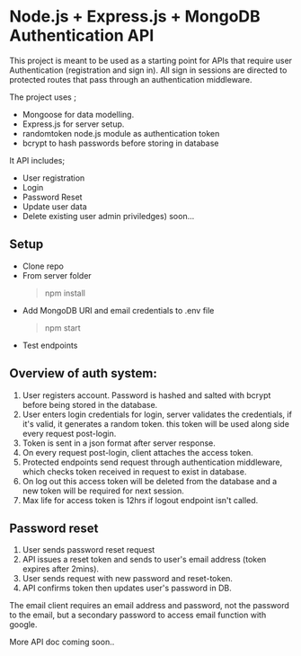 # Node.js + Express.js + MongoDB Authentication API

This project is meant to be used as a starting point for APIs that require user Authentication (registration and sign in).
All sign in sessions are directed to protected routes that pass through an authentication middleware.

The project uses ;

- Mongoose for data modelling.
- Express.js for server setup.
- randomtoken node.js module as authentication token
- bcrypt to hash passwords before storing in database

It API includes;

- User registration
- Login
- Password Reset
- Update user data
- Delete existing user admin priviledges) soon...

## Setup

- Clone repo
- From server folder
  > npm install
- Add MongoDB URI and email credentials to .env file
  > npm start
- Test endpoints

## Overview of auth system:

1. User registers account. Password is hashed and salted with bcrypt before being stored in the database.
2. User enters login credentials for login, server validates the credentials, if it's valid, it generates a random token.
   this token will be used along side every request post-login.
3. Token is sent in a json format after server response.
4. On every request post-login, client attaches the access token.
5. Protected endpoints send request through authentication middleware, which checks token received in request to exist in database.
6. On log out this access token will be deleted from the database and a new token will be required for next session.
7. Max life for access token is 12hrs if logout endpoint isn't called.

## Password reset

1. User sends password reset request
2. API issues a reset token and sends to user's email address (token expires after 2mins).
3. User sends request with new password and reset-token.
4. API confirms token then updates user's password in DB.

The email client requires an email address and password, not the password to the email, but a secondary password to access email function with google.

More API doc coming soon..
